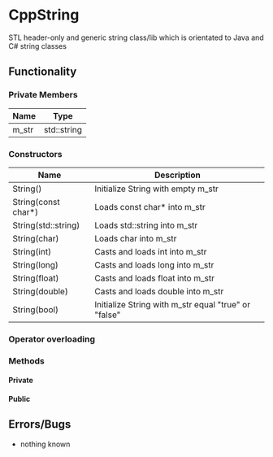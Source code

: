 # CppString
STL header-only and generic string class/lib which is orientated to Java and C# string classes

## Functionality
### Private Members
| Name  | Type        |
|-------|-------------|
| m\_str | std::string |

### Constructors
| **Name**              	| **Description**                                  	|
|---------------------	|------------------------------------------------------	|
| String()            	| Initialize String with empty m\_str                  	|
| String(const char*) 	| Loads const char* into m\_str                       	|
| String(std::string) 	| Loads std::string into m\_str                        	|
| String(char)        	| Loads char into m\_str                               	|
| String(int)         	| Casts and loads int into m\_str                      	|
| String(long)        	| Casts and loads long into m\_str                     	|
| String(float)       	| Casts and loads float into m\_str                    	|
| String(double)      	| Casts and loads double into m\_str                   	|
| String(bool)        	| Initialize String with m\_str equal "true" or "false"	|

### Operator overloading

### Methods
#### Private

#### Public

## Errors/Bugs
* nothing known
